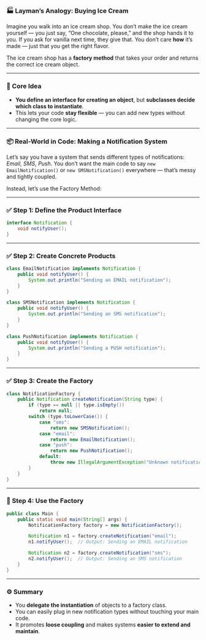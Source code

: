 
### 🏭 Layman’s Analogy: Buying Ice Cream

Imagine you walk into an ice cream shop. You don’t make the ice cream yourself — you just say, “One chocolate, please,” and the shop hands it to you. If you ask for vanilla next time, they give that. You don’t care **how** it’s made — just that you get the right flavor.

The ice cream shop has a **factory method** that takes your order and returns the correct ice cream object.

---

### 🧠 Core Idea

- **You define an interface for creating an object**, but **subclasses decide which class to instantiate**.
- This lets your code **stay flexible** — you can add new types without changing the core logic.

---

### 📦 Real-World in Code: Making a Notification System

Let’s say you have a system that sends different types of notifications: *Email*, *SMS*, *Push*. You don’t want the main code to say `new EmailNotification()` or `new SMSNotification()` everywhere — that’s messy and tightly coupled.

Instead, let’s use the Factory Method:

---

### ✅ Step 1: Define the Product Interface

```java
interface Notification {
    void notifyUser();
}
```

---

### ✅ Step 2: Create Concrete Products

```java
class EmailNotification implements Notification {
    public void notifyUser() {
        System.out.println("Sending an EMAIL notification");
    }
}

class SMSNotification implements Notification {
    public void notifyUser() {
        System.out.println("Sending an SMS notification");
    }
}

class PushNotification implements Notification {
    public void notifyUser() {
        System.out.println("Sending a PUSH notification");
    }
}
```

---

### ✅ Step 3: Create the Factory

```java
class NotificationFactory {
    public Notification createNotification(String type) {
        if (type == null || type.isEmpty())
            return null;
        switch (type.toLowerCase()) {
            case "sms":
                return new SMSNotification();
            case "email":
                return new EmailNotification();
            case "push":
                return new PushNotification();
            default:
                throw new IllegalArgumentException("Unknown notification type");
        }
    }
}
```

---

### 🧪 Step 4: Use the Factory

```java
public class Main {
    public static void main(String[] args) {
        NotificationFactory factory = new NotificationFactory();

        Notification n1 = factory.createNotification("email");
        n1.notifyUser();  // Output: Sending an EMAIL notification

        Notification n2 = factory.createNotification("sms");
        n2.notifyUser();  // Output: Sending an SMS notification
    }
}
```

---

### ⚙️ Summary

- You **delegate the instantiation** of objects to a factory class.
- You can easily plug in new notification types without touching your main code.
- It promotes **loose coupling** and makes systems **easier to extend and maintain**.
